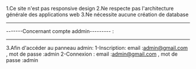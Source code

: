 
1.Ce site n'est pas responsive design
2.Ne respecte pas l'architecture générale des applications web 
3.Ne nécessite aucune création de database
******************************************
 -------Concernant compte addmin--------- :
******************************************
3.Afin d'accéder au panneau admin:
       1-Inscription: email :admin@gmail.com , mot de passe :admin
       2-Connexion : email :admin@gmail.com , mot de passe :admin